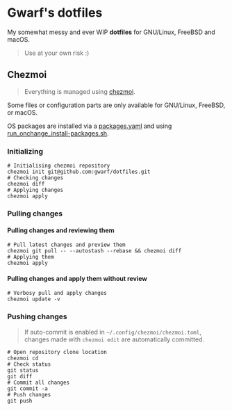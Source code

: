 # Gwarf's dotfiles

My somewhat messy and ever WIP **dotfiles** for GNU/Linux, FreeBSD and macOS.

> Use at your own risk :)

## Chezmoi

> Everything is managed using [chezmoi](https://www.chezmoi.io).

Some files or configuration parts are only available for GNU/Linux, FreeBSD, or
macOS.

OS packages are installed via a [packages.yaml](home/.chezmoidata/packages.yaml)
and using [run_onchange_install-packages.sh](home/run_onchange_install-packages.sh.tmpl).

### Initializing

```shell
# Initialising chezmoi repository
chezmoi init git@github.com:gwarf/dotfiles.git
# Checking changes
chezmoi diff
# Applying changes
chezmoi apply
```

### Pulling changes

#### Pulling changes and reviewing them

```shell
# Pull latest changes and preview them
chezmoi git pull -- --autostash --rebase && chezmoi diff
# Applying them
chezmoi apply
```

#### Pulling changes and apply them without review

```shell
# Verbosy pull and apply changes
chezmoi update -v
```

### Pushing changes

> If auto-commit is enabled in `~/.config/chezmoi/chezmoi.toml`, changes made
> with `chezmoi edit` are automatically committed.

```shell
# Open repository clone location
chezmoi cd
# Check status
git status
git diff
# Commit all changes
git commit -a
# Push changes
git push
```
